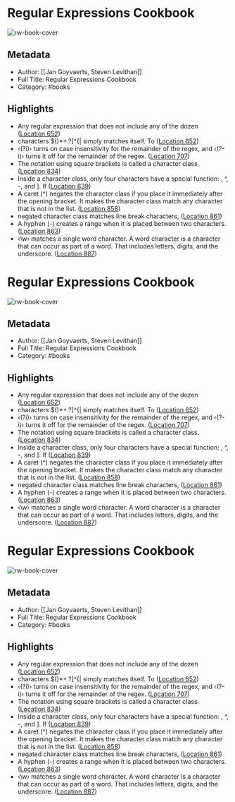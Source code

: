 # Regular Expressions Cookbook

![rw-book-cover](https://images-na.ssl-images-amazon.com/images/I/51JETzsPyVL._SL200_.jpg)

## Metadata
- Author: [[Jan Goyvaerts, Steven Levithan]]
- Full Title: Regular Expressions Cookbook
- Category: #books

## Highlights
- Any regular expression that does not include any of the dozen ([Location 652](https://readwise.io/to_kindle?action=open&asin=B008Y4OP1O&location=652))
- characters $()*+.?[\^{| simply matches itself. To ([Location 652](https://readwise.io/to_kindle?action=open&asin=B008Y4OP1O&location=652))
- ‹(?i)› turns on case insensitivity for the remainder of the regex, and ‹(?-i)› turns it off for the remainder of the regex. ([Location 707](https://readwise.io/to_kindle?action=open&asin=B008Y4OP1O&location=707))
- The notation using square brackets is called a character class. ([Location 834](https://readwise.io/to_kindle?action=open&asin=B008Y4OP1O&location=834))
- Inside a character class, only four characters have a special function: \, ^, -, and ]. If ([Location 839](https://readwise.io/to_kindle?action=open&asin=B008Y4OP1O&location=839))
- A caret (^) negates the character class if you place it immediately after the opening bracket. It makes the character class match any character that is not in the list. ([Location 858](https://readwise.io/to_kindle?action=open&asin=B008Y4OP1O&location=858))
- negated character class matches line break characters, ([Location 861](https://readwise.io/to_kindle?action=open&asin=B008Y4OP1O&location=861))
- A hyphen (-) creates a range when it is placed between two characters. ([Location 863](https://readwise.io/to_kindle?action=open&asin=B008Y4OP1O&location=863))
- ‹\w› matches a single word character. A word character is a character that can occur as part of a word. That includes letters, digits, and the underscore. ([Location 887](https://readwise.io/to_kindle?action=open&asin=B008Y4OP1O&location=887))
# Regular Expressions Cookbook

![rw-book-cover](https://images-na.ssl-images-amazon.com/images/I/51JETzsPyVL._SL200_.jpg)

## Metadata
- Author: [[Jan Goyvaerts, Steven Levithan]]
- Full Title: Regular Expressions Cookbook
- Category: #books

## Highlights
- Any regular expression that does not include any of the dozen ([Location 652](https://readwise.io/to_kindle?action=open&asin=B008Y4OP1O&location=652))
- characters $()*+.?[\^{| simply matches itself. To ([Location 652](https://readwise.io/to_kindle?action=open&asin=B008Y4OP1O&location=652))
- ‹(?i)› turns on case insensitivity for the remainder of the regex, and ‹(?-i)› turns it off for the remainder of the regex. ([Location 707](https://readwise.io/to_kindle?action=open&asin=B008Y4OP1O&location=707))
- The notation using square brackets is called a character class. ([Location 834](https://readwise.io/to_kindle?action=open&asin=B008Y4OP1O&location=834))
- Inside a character class, only four characters have a special function: \, ^, -, and ]. If ([Location 839](https://readwise.io/to_kindle?action=open&asin=B008Y4OP1O&location=839))
- A caret (^) negates the character class if you place it immediately after the opening bracket. It makes the character class match any character that is not in the list. ([Location 858](https://readwise.io/to_kindle?action=open&asin=B008Y4OP1O&location=858))
- negated character class matches line break characters, ([Location 861](https://readwise.io/to_kindle?action=open&asin=B008Y4OP1O&location=861))
- A hyphen (-) creates a range when it is placed between two characters. ([Location 863](https://readwise.io/to_kindle?action=open&asin=B008Y4OP1O&location=863))
- ‹\w› matches a single word character. A word character is a character that can occur as part of a word. That includes letters, digits, and the underscore. ([Location 887](https://readwise.io/to_kindle?action=open&asin=B008Y4OP1O&location=887))
# Regular Expressions Cookbook

![rw-book-cover](https://images-na.ssl-images-amazon.com/images/I/51JETzsPyVL._SL200_.jpg)

## Metadata
- Author: [[Jan Goyvaerts, Steven Levithan]]
- Full Title: Regular Expressions Cookbook
- Category: #books

## Highlights
- Any regular expression that does not include any of the dozen ([Location 652](https://readwise.io/to_kindle?action=open&asin=B008Y4OP1O&location=652))
- characters $()*+.?[\^{| simply matches itself. To ([Location 652](https://readwise.io/to_kindle?action=open&asin=B008Y4OP1O&location=652))
- ‹(?i)› turns on case insensitivity for the remainder of the regex, and ‹(?-i)› turns it off for the remainder of the regex. ([Location 707](https://readwise.io/to_kindle?action=open&asin=B008Y4OP1O&location=707))
- The notation using square brackets is called a character class. ([Location 834](https://readwise.io/to_kindle?action=open&asin=B008Y4OP1O&location=834))
- Inside a character class, only four characters have a special function: \, ^, -, and ]. If ([Location 839](https://readwise.io/to_kindle?action=open&asin=B008Y4OP1O&location=839))
- A caret (^) negates the character class if you place it immediately after the opening bracket. It makes the character class match any character that is not in the list. ([Location 858](https://readwise.io/to_kindle?action=open&asin=B008Y4OP1O&location=858))
- negated character class matches line break characters, ([Location 861](https://readwise.io/to_kindle?action=open&asin=B008Y4OP1O&location=861))
- A hyphen (-) creates a range when it is placed between two characters. ([Location 863](https://readwise.io/to_kindle?action=open&asin=B008Y4OP1O&location=863))
- ‹\w› matches a single word character. A word character is a character that can occur as part of a word. That includes letters, digits, and the underscore. ([Location 887](https://readwise.io/to_kindle?action=open&asin=B008Y4OP1O&location=887))
